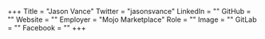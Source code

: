 +++
Title = "Jason Vance"
Twitter = "jasonsvance"
LinkedIn = ""
GitHub = ""
Website = ""
Employer = "Mojo Marketplace"
Role = ""
Image = ""
GitLab = ""
Facebook = ""
+++
